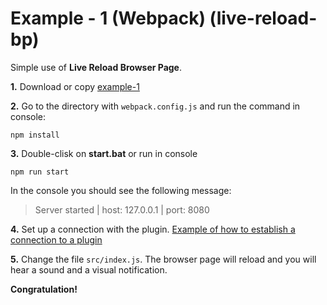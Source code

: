 # Example - 1 (Webpack) (live-reload-bp)

Simple use of **Live Reload Browser Page**.

**1.** Download or copy [example-1](https://github.com/Yuriy-Svetlov/live-reload-bp/tree/main/documentation/examples/webpack/1)

**2.** Go to the directory with `webpack.config.js` and run the command in console: 

```shell
npm install
```

**3.** Double-clisk on **start.bat** or run in console 

```shell
npm run start
```
In the console you should see the following message:

> Server started | host: 127.0.0.1 | port: 8080

**4.** Set up a connection with the plugin. [Example of how to establish a connection to a plugin](https://github.com/Yuriy-Svetlov/live-reload-bp/tree/main/documentation/examples/%D1%81onnect_to_server)

**5.** Change the file `src/index.js`. The browser page will reload and you will hear a sound and a visual notification.

**Congratulation!**
